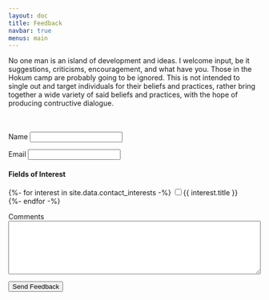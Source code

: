```yaml
---
layout: doc
title: Feedback
navbar: true
menus: main
---
```


No one man is an island of development and ideas. I welcome input, be it suggestions, criticisms, encouragement, and what have you. Those in the Hokum camp are probably going to be ignored. This is not intended to single out and target individuals for their beliefs and practices, rather bring together a wide variety of said beliefs and practices, with the hope of producing contructive dialogue.

<form name="feedback" method="POST" netlify-honeypot="hithere" action="/contact/done/" netlify>
	<p style="visibility:hidden">
		<label>Humans don't touch this <input name="hithere" /></label>
	</p>
	<p>
		<label>Name <input type="text" name="name" /></label>
	</p>
	<p>
		<label>Email <input type="email" name="email" /></label>
	</p>
	<p>
		<h4>Fields of Interest</h4>
		{%- for interest in site.data.contact_interests -%}
		<label><input type="checkbox" name="interest_{{ interest.title }}">{{ interest.title }}</label><br/>
		{%- endfor -%}
	</p>
	<p>
		<label>Comments <textarea style="width: 100%; height:8em;" name="comments"></textarea></label>
	</p>
	<p>
		<button type="submit">Send Feedback</button>
	</p>
</form>